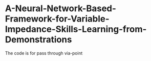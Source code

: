 # A-Neural-Network-Based-Framework-for-Variable-Impedance-Skills-Learning-from-Demonstrations
The code is for pass through via-point
